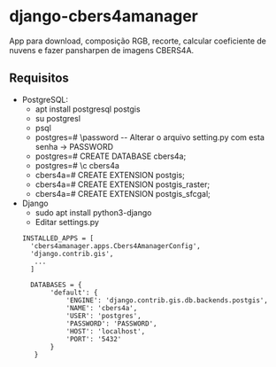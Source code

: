 # django-cbers4amanager
App para download, composição RGB, recorte, calcular coeficiente de nuvens e fazer pansharpen de imagens CBERS4A.

## Requisitos
* PostgreSQL: 
  * apt install postgresql postgis
  * su postgresl
  * psql
  * postgres=# \password -- Alterar o arquivo setting.py com esta senha -> PASSWORD
  * postgres=# CREATE DATABASE cbers4a;
  * postgres=# \c cbers4a
  * cbers4a=# CREATE EXTENSION postgis; 
  * cbers4a=# CREATE EXTENSION postgis_raster;
  * cbers4a=# CREATE EXTENSION postgis_sfcgal; 
* Django
  * sudo apt install python3-django
  * Editar settings.py
  ```
  INSTALLED_APPS = [
    'cbers4amanager.apps.Cbers4AmanagerConfig',
    'django.contrib.gis',
     ...
    ]
    
    DATABASES = {
         'default': {
             'ENGINE': 'django.contrib.gis.db.backends.postgis',
             'NAME': 'cbers4a',
             'USER': 'postgres',
             'PASSWORD': 'PASSWORD',
             'HOST': 'localhost',
             'PORT': '5432'
         }
     }
     ```
  

